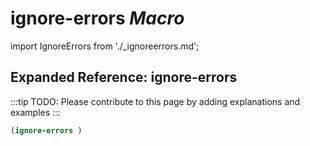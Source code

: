 # **ignore-errors** *Macro*

import IgnoreErrors from './_ignoreerrors.md';

<IgnoreErrors />

## Expanded Reference: ignore-errors

:::tip
TODO: Please contribute to this page by adding explanations and examples
:::

```lisp
(ignore-errors )
```
